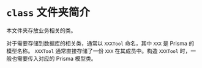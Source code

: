 # `class` 文件夹简介

本文件夹存放业务相关的类。

对于需要存储到数据库的相关类，通常以 `XXXTool` 命名，其中 `XXX` 是 Prisma 的模型名称。
`XXXTool` 通常直接存储了一份 `XXX` 在其成员中。构造 `XXXTool` 时，一般也需要传入对应的 Prisma 模型类。
